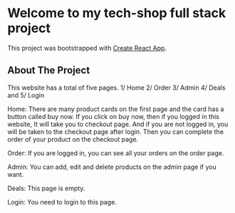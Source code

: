 # Welcome to my tech-shop full stack project

This project was bootstrapped with [Create React App](https://github.com/facebook/create-react-app).

## About The Project

This website has a total of five pages.
1/ Home
2/ Order
3/ Admin
4/ Deals and
5/ Login

Home:
There are many product cards on the first page and the card has a button called buy now. If you click on buy now, then if you logged in this website, It will take you to checkout page. And if you are not logged in, you will be taken to the checkout page after login. Then you can complete the order of your product on the checkout page.

Order:
If you are logged in, you can see all your orders on the order page.

Admin:
You can add, edit and delete products on the admin page if you want.

Deals:
This page is empty.

Login:
You need to login to this page.

